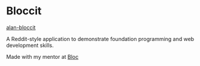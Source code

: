 # Bloccit

[alan-bloccit](http://alan-bloccit.herokuapp.com/)

A Reddit-style application to demonstrate foundation programming and web development skills.

Made with my mentor at [Bloc](http://bloc.io)